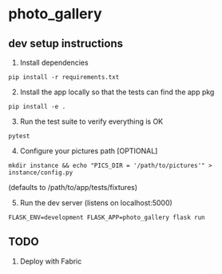 photo_gallery
=============

dev setup instructions
----------------------

1. Install dependencies

`pip install -r requirements.txt`

2. Install the app locally so that the tests can find the app pkg

`pip install -e .`

3. Run the test suite to verify everything is OK

`pytest`

4. Configure your pictures path [OPTIONAL]

`mkdir instance && echo "PICS_DIR = '/path/to/pictures'" > instance/config.py`

(defaults to /path/to/app/tests/fixtures)

5. Run the dev server (listens on localhost:5000)

`FLASK_ENV=development FLASK_APP=photo_gallery flask run`

TODO
----

1. Deploy with Fabric
